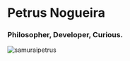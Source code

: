 <h1>Petrus Nogueira</h1>
<h3>Philosopher, Developer, Curious.</h3>

<p><img align="center" src="https://github-readme-stats.vercel.app/api/top-langs?username=samuraipetrus&show_icons=true&locale=en&theme=dark&layout=compact" alt="samuraipetrus" /></p>
